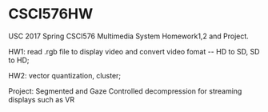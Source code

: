 # CSCI576HW
USC 2017 Spring CSCI576 Multimedia System Homework1,2 and Project.

HW1: read .rgb file to display video and convert video fomat -- HD to SD, SD to HD;

HW2: vector quantization, cluster;

Project: Segmented and Gaze Controlled decompression for streaming displays such as VR 


